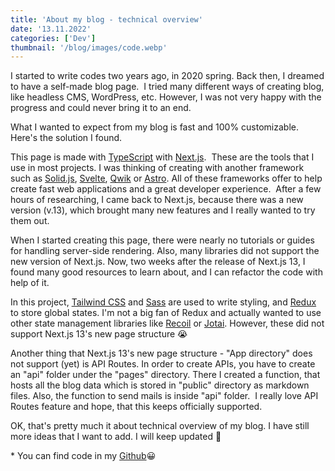 ```yaml
---
title: 'About my blog - technical overview'
date: '13.11.2022'
categories: ['Dev']
thumbnail: '/blog/images/code.webp'
---
```


I started to write codes two years ago, in 2020 spring. Back then, I dreamed to have a self-made blog page.  I tried many different ways of creating blog, like headless CMS, WordPress, etc. However, I was not very happy with the progress and could never bring it to an end.

What I wanted to expect from my blog is fast and 100% customizable. Here's the solution I found.

This page is made with [TypeScript](https://www.typescriptlang.org/) with [Next.js](https://nextjs.org/).  These are the tools that I use in most projects. I was thinking of creating with another framework such as [Solid.js](https://www.solidjs.com/), [Svelte](https://svelte.dev/), [Qwik](https://qwik.builder.io/) or [Astro](https://astro.build/). All of these frameworks offer to help create fast web applications and a great developer experience.  After a few hours of researching, I came back to Next.js, because there was a new version (v.13), which brought many new features and I really wanted to try them out.

When I started creating this page, there were nearly no tutorials or guides for handling server-side rendering. Also, many libraries did not support the new version of Next.js. Now, two weeks after the release of Next.js 13, I found many good resources to learn about, and I can refactor the code with help of it.

In this project, [Tailwind CSS](https://tailwindcss.com/) and [Sass](https://sass-lang.com/) are used to write styling, and [Redux](https://redux.js.org/) to store global states. I'm not a big fan of Redux and actually wanted to use other state management libraries like [Recoil](https://recoiljs.org/) or [Jotai](https://jotai.org/). However, these did not support Next.js 13's new page structure 😭

Another thing that Next.js 13's new page structure - "App directory" does not support (yet) is API Routes. In order to create APIs, you have to create an "api" folder under the "pages" directory. There I created a function, that hosts all the blog data which is stored in "public" directory as markdown files. Also, the function to send mails is inside "api" folder. 
I really love API Routes feature and hope, that this keeps officially supported.

OK, that's pretty much it about technical overview of my blog. I have still more ideas that I want to add. I will keep updated 🙂

\* You can find code in my [Github](https://github.com/kei0528/my-page-2022)😀
